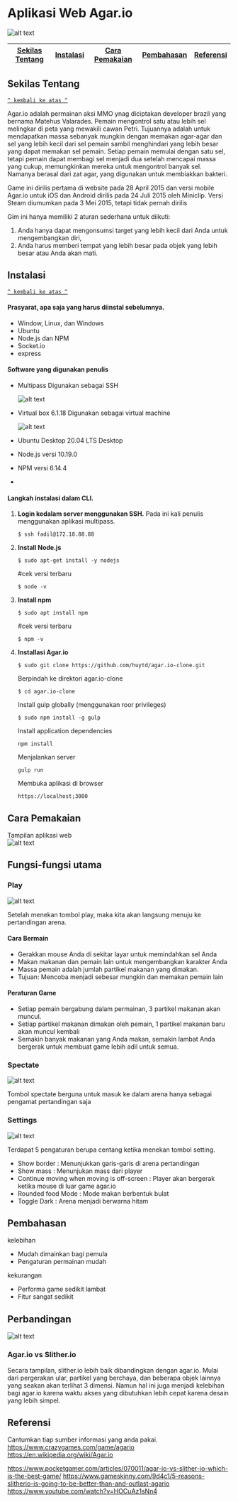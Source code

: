 # Aplikasi Web Agar.io

![alt text](https://github.com/fadilrisdian34/komdat-p2-14/blob/main/judul.png)

[Sekilas Tentang](#sekilas-tentang) | [Instalasi](#instalasi) | [Cara Pemakaian](#cara-pemakaian) | [Pembahasan](#pembahasan) | [Referensi](#referensi)
:---:|:---:|:---:|:---:|:---:



## Sekilas Tentang
[`^ kembali ke atas ^`](#)

Agar.io adalah permainan aksi MMO ynag diciptakan developer brazil yang bernama Matehus Valarades. Pemain mengontrol satu atau lebih sel melingkar di peta yang mewakili cawan Petri. Tujuannya adalah untuk mendapatkan massa sebanyak mungkin dengan memakan agar-agar dan sel yang lebih kecil dari sel pemain sambil menghindari yang lebih besar yang dapat memakan sel pemain. Setiap pemain memulai dengan satu sel, tetapi pemain dapat membagi sel menjadi dua setelah mencapai massa yang cukup, memungkinkan mereka untuk mengontrol banyak sel. Namanya berasal dari zat agar, yang digunakan untuk membiakkan bakteri. 

Game ini dirilis pertama di website pada 28 April 2015 dan  versi mobile Agar.io untuk iOS dan Android dirilis pada 24 Juli 2015 oleh Miniclip.
Versi Steam diumumkan pada 3 Mei 2015, tetapi tidak pernah dirilis

Gim ini hanya memiliki 2 aturan sederhana untuk diikuti: 
1) Anda hanya dapat mengonsumsi target yang lebih kecil dari Anda untuk mengembangkan diri, 
2) Anda harus memberi tempat yang lebih besar pada objek yang lebih besar atau Anda akan mati. 


## Instalasi
[`^ kembali ke atas ^`](#)

#### Prasyarat, apa saja yang harus diinstal sebelumnya.
* Window, Linux, dan Windows
* Ubuntu
* Node.js dan NPM
* Socket.io
* express

#### Software yang digunakan penulis
* Multipass 
  Digunakan sebagai SSH 
   
  ![alt text](https://assets.ubuntu.com/v1/0698ab2d-muiltipass-promo-header.png) 

* Virtual box 6.1.18
  Digunakan sebagai virtual machine 
  
  ![alt text](https://www.virtualbox.org/graphics/vbox_logo2_gradient.png) 

* Ubuntu Desktop 20.04 LTS Desktop
  
* Node.js versi 10.19.0
* NPM versi 6.14.4
* 

#### Langkah instalasi dalam CLI.
1. **Login kedalam server menggunakan SSH.** Pada ini kali penulis menggunakan aplikasi multipass. 
    ```
    $ ssh fadil@172.18.88.88 
    ```
2. **Install Node.js**
    ```
    $ sudo apt-get install -y nodejs
    ```
    #cek versi terbaru
    ```
    $ node -v
    ```
3. **Install npm**
    ```
    $ sudo apt install npm 
    ```
    #cek versi terbaru
    ```
    $ npm -v
    ```
5.  **Installasi Agar.io**
    ```
    $ sudo git clone https://github.com/huytd/agar.io-clone.git
    ```
    Berpindah ke direktori agar.io-clone
    ```
    $ cd agar.io-clone
    ```
    Install gulp globally (menggunakan roor privileges)
    ```
    $ sudo npm install -g gulp
    ```
    Install application dependencies
    ```
    npm install
    ```
    Menjalankan server
    ```
    gulp run 
    ```
    Membuka aplikasi di browser
    ```
    https://localhost;3000
    ```
    

## Cara Pemakaian

Tampilan aplikasi web <br>
![alt text](https://github.com/fadilrisdian34/komdat-p2-14/blob/main/1.png)

## Fungsi-fungsi utama

### Play
  
![alt text](https://github.com/fadilrisdian34/komdat-p2-14/blob/main/play.gif)
    
Setelah menekan tombol play, maka kita akan langsung menuju ke pertandingan arena. 
  
#### Cara Bermain
- Gerakkan mouse Anda di sekitar layar untuk memindahkan sel Anda
- Makan makanan dan pemain lain untuk mengembangkan karakter Anda
- Massa pemain adalah jumlah partikel makanan yang dimakan.
- Tujuan: Mencoba menjadi sebesar mungkin dan memakan pemain lain
  
#### Peraturan Game
- Setiap pemain bergabung dalam permainan, 3 partikel makanan akan muncul.
- Setiap partikel makanan dimakan oleh pemain, 1 partikel makanan baru akan muncul kembali
- Semakin banyak makanan yang Anda makan, semakin lambat Anda bergerak untuk membuat game lebih adil untuk semua.
    
### Spectate
    
  ![alt text](https://github.com/fadilrisdian34/komdat-p2-14/blob/main/spectate.png)
  
Tombol spectate berguna untuk masuk ke dalam arena hanya sebagai pengamat pertandingan saja 
  
### Settings
  
  ![alt text](https://github.com/fadilrisdian34/komdat-p2-14/blob/main/2.png)
  
 Terdapat 5 pengaturan berupa centang ketika menekan tombol setting.
 * Show border : Menunjukkan garis-garis di arena pertandingan
 * Show mass   : Menunjukan mass dari player
 * Continue moving when moving is off-screen : Player akan bergerak ketika mouse di luar game agar.io
 * Rounded food Mode : Mode makan berbentuk bulat
 * Toggle Dark : Arena menjadi berwarna hitam


## Pembahasan

kelebihan
* Mudah dimainkan bagi pemula
* Pengaturan permainan mudah

kekurangan
* Performa game sedikit lambat
* Fitur sangat sedikit

## Perbandingan 
![alt text](https://github.com/fadilrisdian34/komdat-p2-14/blob/main/vs.jpg)

### Agar.io vs Slither.io

Secara tampilan, slither.io lebih baik dibandingkan dengan agar.io. Mulai dari pergerakan ular, partikel yang berchaya, dan beberapa objek lainnya yang seakan akan terlihat 3 dimensi. Namun hal ini juga menjadi kelebihan bagi agar.io karena waktu akses yang dibutuhkan lebih cepat karena desain yang lebih simpel.


## Referensi

Cantumkan tiap sumber informasi yang anda pakai.
https://www.crazygames.com/game/agario
https://en.wikipedia.org/wiki/Agar.io

https://www.pocketgamer.com/articles/070011/agar-io-vs-slither-io-which-is-the-best-game/
https://www.gameskinny.com/9d4c1/5-reasons-slitherio-is-going-to-be-better-than-and-outlast-agario
https://www.youtube.com/watch?v=HOCuAz1sNn4
